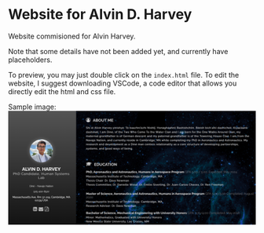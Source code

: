 # Website for Alvin D. Harvey

Website commisioned for Alvin Harvey. 

Note that some details have not been added yet, and currently have placeholders.

To preview, you may just double click on the ```index.html``` file. To edit the website, I suggest downloading VSCode, a code editor that allows you directly edit the html and css file. 

Sample image: 
![Alt text](assets/screenshot.png)
